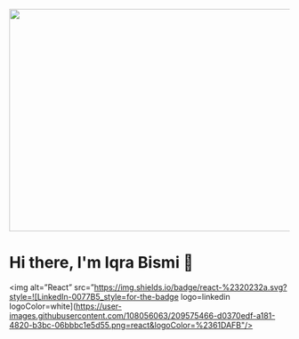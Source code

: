 <p align= "center">
<img width="1200" height="400" src="https://user-images.githubusercontent.com/108056063/209529745-933f6c13-7127-4254-91ea-46ea559f023f.png" alt="my banner">
</p>


#                                                         Hi there, I'm Iqra Bismi 👋

<img alt=”React” src=”https://img.shields.io/badge/react-%2320232a.svg?style=![LinkedIn-0077B5_style=for-the-badge logo=linkedin logoColor=white](https://user-images.githubusercontent.com/108056063/209575466-d0370edf-a181-4820-b3bc-06bbbc1e5d55.png=react&logoColor=%2361DAFB"/>





<!--
**iqrabismii/iqrabismii** is a ✨ _special_ ✨ repository because its `README.md` (this file) appears on your GitHub profile.

Here are some ideas to get you started:

- 🔭 I’m currently working on ...
- 🌱 I’m currently learning ...
- 👯 I’m looking to collaborate on ...
- 🤔 I’m looking for help with ...
- 💬 Ask me about ...
- 📫 How to reach me: ...
- 😄 Pronouns: ...
- ⚡ Fun fact: ...
-->
